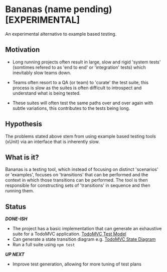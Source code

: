 # Bananas (name pending) [EXPERIMENTAL]

An experimental alternative to example based testing.

## Motivation

* Long running projects often result in large, slow and rigid 'system tests' (somtimes refered to as 'end to end' or 'integration' tests) which inevitably slow teams down.

* Teams often resort to a QA (or team) to 'curate' the test suite, this process is slow as the suites is often difficult to introspect and understand what is being tested.

* These suites will often test the same paths over and over again with subtle variations, this contributes to the tests being long.

## Hypothesis

The problems stated above stem from using example based testing tools (xUnit) via an interface that is inherently slow.

## What is it?

Bananas is a testing tool, which instead of focusing on distinct 'scenarios' or 'examples', focuses on 'transitions' that can be performed and the context in which those transitions can be performed. The tool is then responsible for constructing sets of 'transitions' in sequence and then running them.

## Status

***DONE-ISH***

* The project has a basic implementation that can generate an exhaustive suite for a TodoMVC application. [TodoMVC Test Model](test/integration)
* Can generate a state transition diagram e.g. [TodoMVC State Diagram](docs/todo-state-diagram.png)
* Run a full suite using `npm test`

***UP NEXT***

* Improve test generation, allowing for more tuning of test plans 
